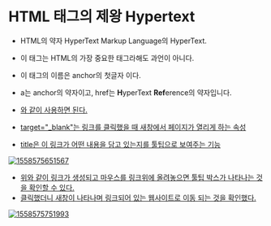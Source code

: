# HTML 태그의 제왕 Hypertext

- HTML의 약자 HyperText Markup Language의 HyperText.
- 이 태그는 HTML의 가장 중요한 태그라해도 과언이 아니다.
- 이 태그의 이름은 anchor의 첫글자 <a> 이다.

- a는 anchor의 약자이고,
  href는 **H**yperText **Ref**erence의 약자입니다.
- <a href = "주소" target = "_blank" title="html5 specification">와 같이 사용하면 된다.

- target="_blank"는 링크를 클릭했을 때 새창에서 페이지가 열리게 하는 속성

- title은 이 링크가 어떤 내용을 담고 있는지를 툴팁으로 보여주는 기능

![1558575651567](C:\Users\student\AppData\Roaming\Typora\typora-user-images\1558575651567.png)

- 위와 같이 링크가 생성되고 마우스를 링크위에 올려놓으면 툴팁 박스가 나타나는 것을 확인할 수 있다.
- 클릭했더니 새창이 나타나며 링크되어 있는 웹사이트로 이동 되는 것을 확인했다.

![1558575751993](C:\Users\student\AppData\Roaming\Typora\typora-user-images\1558575751993.png)

